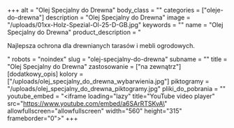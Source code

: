 +++
alt = "Olej Specjalny do Drewna"
body_class = ""
categories = ["oleje-do-drewna"]
description = "Olej Specjalny do Drewna"
image = "/uploads/01xx-Holz-Spezial-Ol-25-D-GB.jpg"
keywords = ""
name = "Olej Specjalny do Drewna"
product_description = "<p>Najlepsza ochrona dla drewnianych tarasów i mebli ogrodowych.</p>"
robots = "noindex"
slug = "olej-specjalny-do-drewna"
subname = ""
title = "Olej Specjalny do Drewna"
zastosowanie = ["na zewnątrz"]
[dodatkowy_opis]
kolory = ["/uploads/olej_specjalny_do_drewna_wybarwienia.jpg"]
piktogramy = "/uploads/olej_specjalny_do_drewna_piktogramy.jpg"
pliki_do_pobrania = ""
youtube_embed = "<iframe loading=\"lazy\" title=\"YouTube video player\" src=\"https://www.youtube.com/embed/a6SArRTSKvA\" allowfullscreen=\"allowfullscreen\" width=\"560\" height=\"315\" frameborder=\"0\"></iframe>"
+++
